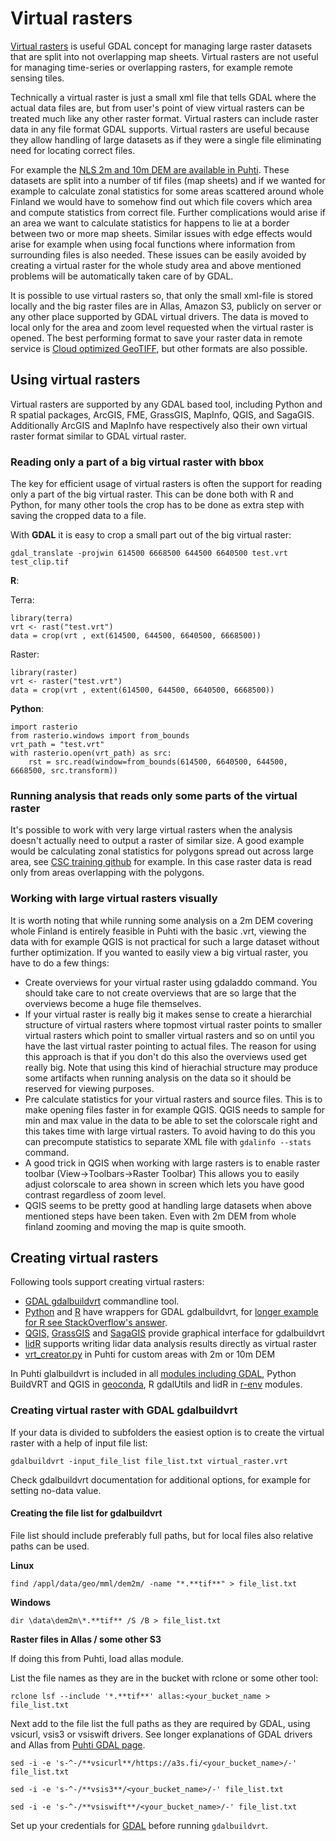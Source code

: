 # Virtual rasters

[Virtual rasters](https://gdal.org/drivers/raster/vrt.html) is useful GDAL concept for managing large raster datasets that are split into not overlapping map sheets. Virtual rasters are not useful for managing time-series or overlapping rasters, for example remote sensing tiles. 

Technically a virtual raster is just a small xml file that tells GDAL where the actual data files are, but from user's point of view virtual rasters can be treated much like any other raster format. Virtual rasters can include raster data in any file format GDAL supports. Virtual rasters are useful because they allow handling of large datasets as if they were a single file eliminating need for locating correct files.

For example the [NLS 2m and 10m DEM are available in Puhti](../../../data/datasets/spatial-data-in-csc-computing-env.md). These datasets are split into a number of tif files (map sheets) and if we wanted for example to calculate zonal statistics for some areas scattered around whole Finland we would have to somehow find out which file covers which area and compute statistics from correct file. Further complications would arise if an area we want to calculate statistics for happens to lie at a border between two or more map sheets. Similar issues with edge effects would arise for example when using focal functions where information from surrounding files is also needed. These issues can be easily avoided by creating a virtual raster for the whole study area and above mentioned problems will be automatically taken care of by GDAL.

It is possible to use virtual rasters so, that only the small xml-file is stored locally and the big raster files are in Allas, Amazon S3, publicly on server or any other place supported by GDAL virtual drivers. The data is moved to local only for the area and zoom level requested when the virtual raster is opened. The best performing format to save your raster data in remote service is [Cloud optimized GeoTIFF](https://www.cogeo.org/), but other formats are also possible.

## Using virtual rasters
Virtual rasters are supported by any GDAL based tool, including Python and R spatial packages, ArcGIS, FME, GrassGIS, MapInfo, QGIS, and SagaGIS. Additionally ArcGIS and MapInfo have respectively also their own virtual raster format similar to GDAL virtual raster.

### Reading only a part of a big virtual raster with  bbox

The key for efficient usage of virtual rasters is often the support for reading only a part of the big virtual raster. This can be done both with R and Python, for many other tools the crop has to be done as extra step with saving the cropped data to a file.

With **GDAL** it is easy to crop a small part out of the big virtual raster:

`gdal_translate -projwin 614500 6668500 644500 6640500 test.vrt test_clip.tif`

**R**:

Terra:
```
library(terra)  
vrt <- rast("test.vrt")  
data = crop(vrt , ext(614500, 644500, 6640500, 6668500))
```

Raster:
```
library(raster)  
vrt <- raster("test.vrt")  
data = crop(vrt , extent(614500, 644500, 6640500, 6668500))
```

**Python**:

```
import rasterio
from rasterio.windows import from_bounds
vrt_path = "test.vrt"
with rasterio.open(vrt_path) as src:
    rst = src.read(window=from_bounds(614500, 6640500, 644500, 6668500, src.transform))
```


### Running analysis that reads only some parts of the virtual raster

It's possible to work with very large virtual rasters when the analysis doesn't actually need to output a raster of similar size. A good example would be calculating zonal statistics for polygons spread out across large area, see [CSC training github](https://github.com/csc-training/geocomputing/tree/master/python/zonal_stats) for example. In this case raster data is read only from areas overlapping with the polygons.

### Working with large virtual rasters visually

It is worth noting that while running some analysis on a 2m DEM covering whole Finland is entirely feasible in Puhti with the basic .vrt, viewing the data with for example QGIS is not practical for such a large dataset without further optimization. If you wanted to easily view a big virtual raster, you have to do a few things:

*   Create overviews for your virtual raster using gdaladdo command. You should take care to not create overviews that are so large that the overviews become a huge file themselves.
*   If your virtual raster is really big it makes sense to create a hierarchial structure of virtual rasters where topmost virtual raster points to smaller virtual rasters which point to smaller virtual rasters and so on until you have the last virtual raster pointing to actual files. The reason for using this approach is that if you don't do this also the overviews used get really big. Note that using this kind of hierachial structure may produce some artifacts when running analysis on the data so it should be reserved for viewing purposes.
*   Pre calculate statistics for your virtual rasters and source files. This is to make opening files faster in for example QGIS. QGIS needs to sample for min and max value in the data to be able to set the colorscale right and this takes time with large virtual rasters. To avoid having to do this you can precompute statistics to separate XML file with `gdalinfo --stats` command.
*   A good trick in QGIS when working with large rasters is to enable raster toolbar (View->Toolbars->Raster Toolbar) This allows you to easily adjust colorscale to area shown in screen which lets you have good contrast regardless of zoom level.
*   QGIS seems to be pretty good at handling large datasets when above mentioned steps have been taken. Even with 2m DEM from whole finland zooming and moving the map is quite smooth.

## Creating virtual rasters

Following tools support creating virtual rasters:

*   [GDAL gdalbuildvrt](https://gdal.org/programs/gdalbuildvrt.html) commandline tool.
*   [Python](https://gdal.org/python/osgeo.gdal-module.html#BuildVRT) and [R](https://rdrr.io/cran/terra/man/vrt.html) have wrappers for GDAL gdalbuildvrt, for [longer example for R see StackOverflow's answer](https://stackoverflow.com/questions/68332846/improving-computational-speed-of-zonal-statistics-on-150gb-of-raster-tiles-in-r).
*   [QGIS,](https://docs.qgis.org/3.10/en/docs/user_manual/processing_algs/gdal/rastermiscellaneous.html?highlight=virtual#build-virtual-raster) [GrassGIS](https://grass.osgeo.org/grass79/manuals/r.buildvrt.html) and [SagaGIS](http://www.saga-gis.org/saga_tool_doc/7.5.0/io_gdal_12.html) provide graphical interface for gdalbuildvrt
*   [lidR](https://cran.r-project.org/web/packages/lidR/index.html) supports writing lidar data analysis results directly as virtual raster
* [vrt_creator.py](../../../data/datasets/spatial-data-in-csc-computing-env.md) in Puhti for custom areas with 2m or 10m DEM

In Puhti glalbuildvrt is included in all [modules including GDAL](../../../apps/gdal.md), Python BuildVRT and QGIS in [geoconda](../../../apps/geoconda.md), R gdalUtils and lidR in [r-env](../../../apps/r-env.md) modules.

### Creating virtual raster with GDAL gdalbuildvrt

If your data is divided to subfolders the easiest option is to create the virtual raster with a help of input file list:

`gdalbuildvrt -input_file_list file_list.txt virtual_raster.vrt`

Check gdalbuildvrt documentation for additional options, for example for setting no-data value.


#### Creating the file list for gdalbuildvrt

File list should include preferably full paths, but for local files also relative paths can be used.

**Linux** 

`find /appl/data/geo/mml/dem2m/ -name "*.**tif**" > file_list.txt`

**Windows**

`dir \data\dem2m\*.**tif** /S /B > file_list.txt`

**Raster files in Allas / some other S3**

If doing this from Puhti, load allas module. 

List the file names as they are in the bucket with rclone or some other tool:

`rclone lsf --include '*.**tif**' allas:<your_bucket_name > file_list.txt`

Next add to the file list the full paths as they are required by GDAL, using vsicurl, vsis3 or vsiswift drivers. See longer explanations of GDAL drivers and Allas from [Puhti GDAL page](../../../apps/gdal.md).

`sed -i -e 's-^-/**vsicurl**/https://a3s.fi/<your_bucket_name>/-' file_list.txt`

`sed -i -e 's-^-/**vsis3**/<your_bucket_name>/-' file_list.txt`

`sed -i -e 's-^-/**vsiswift**/<your_bucket_name>/-' file_list.txt`

Set up your credentials for [GDAL](../../../apps/gdal.md) before running `gdalbuildvrt`.










